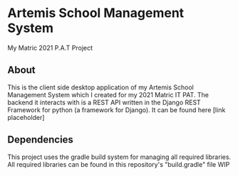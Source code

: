 # Artemis School Management System
My Matric 2021 P.A.T Project

## About
This is the client side desktop application of my Artemis School Management System which I created for my 2021 Matric IT PAT. The backend it interacts with is a REST API written in the Django REST Framework for python (a framework for Django). It can be found here [link placeholder]

## Dependencies

This project uses the gradle build system for managing all required libraries. All required libraries can be found in this repository's "build.gradle" file
WIP
